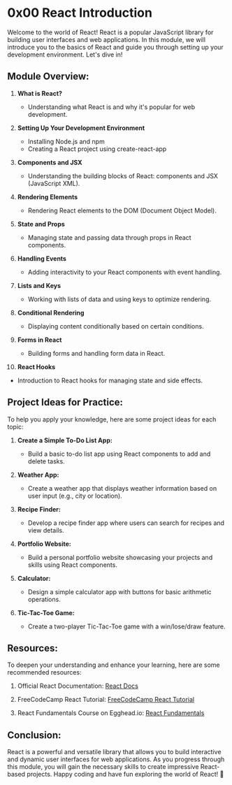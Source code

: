 # 0x00 React Introduction

Welcome to the world of React! React is a popular JavaScript library for building user interfaces and web applications. In this module, we will introduce you to the basics of React and guide you through setting up your development environment. Let's dive in!

## Module Overview:

1. **What is React?**
   - Understanding what React is and why it's popular for web development.

2. **Setting Up Your Development Environment**
   - Installing Node.js and npm
   - Creating a React project using create-react-app

3. **Components and JSX**
   - Understanding the building blocks of React: components and JSX (JavaScript XML).

4. **Rendering Elements**
   - Rendering React elements to the DOM (Document Object Model).

5. **State and Props**
   - Managing state and passing data through props in React components.

6. **Handling Events**
   - Adding interactivity to your React components with event handling.

7. **Lists and Keys**
   - Working with lists of data and using keys to optimize rendering.

8. **Conditional Rendering**
   - Displaying content conditionally based on certain conditions.

9. **Forms in React**
   - Building forms and handling form data in React.

10. **React Hooks**
   - Introduction to React hooks for managing state and side effects.

## Project Ideas for Practice:

To help you apply your knowledge, here are some project ideas for each topic:

1. **Create a Simple To-Do List App:**
   - Build a basic to-do list app using React components to add and delete tasks.

2. **Weather App:**
   - Create a weather app that displays weather information based on user input (e.g., city or location).

3. **Recipe Finder:**
   - Develop a recipe finder app where users can search for recipes and view details.

4. **Portfolio Website:**
   - Build a personal portfolio website showcasing your projects and skills using React components.

5. **Calculator:**
   - Design a simple calculator app with buttons for basic arithmetic operations.

6. **Tic-Tac-Toe Game:**
   - Create a two-player Tic-Tac-Toe game with a win/lose/draw feature.

## Resources:

To deepen your understanding and enhance your learning, here are some recommended resources:

1. Official React Documentation: [React Docs](https://reactjs.org/docs/getting-started.html)

2. FreeCodeCamp React Tutorial: [FreeCodeCamp React Tutorial](https://www.freecodecamp.org/news/react-beginner-handbook/)

3. React Fundamentals Course on Egghead.io: [React Fundamentals](https://egghead.io/courses/the-beginner-s-guide-to-react)

## Conclusion:

React is a powerful and versatile library that allows you to build interactive and dynamic user interfaces for web applications. As you progress through this module, you will gain the necessary skills to create impressive React-based projects. Happy coding and have fun exploring the world of React! 🚀

